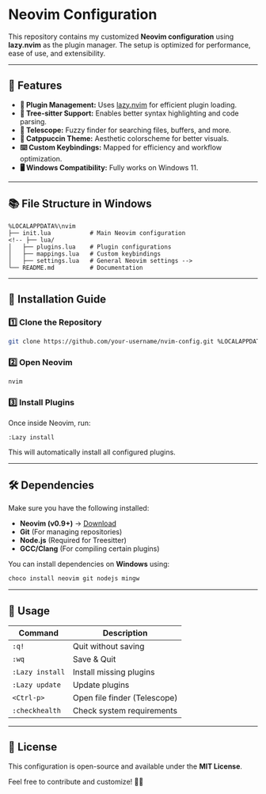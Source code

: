 # Neovim Configuration

This repository contains my customized **Neovim configuration** using **lazy.nvim** as the plugin manager. The setup is optimized for performance, ease of use, and extensibility.

---

## 📌 Features
- **🚀 Plugin Management:** Uses [lazy.nvim](https://github.com/folke/lazy.nvim) for efficient plugin loading.
- **🌲 Tree-sitter Support:** Enables better syntax highlighting and code parsing.
- **🔎 Telescope:** Fuzzy finder for searching files, buffers, and more.
- **🎨 Catppuccin Theme:** Aesthetic colorscheme for better visuals.
- **⌨️ Custom Keybindings:** Mapped for efficiency and workflow optimization.
- **🖥️ Windows Compatibility:** Fully works on Windows 11.

---

## 📚 File Structure in Windows
```
%LOCALAPPDATA%\nvim
├── init.lua           # Main Neovim configuration
<!-- ├── lua/
│   ├── plugins.lua    # Plugin configurations
│   ├── mappings.lua   # Custom keybindings
│   ├── settings.lua   # General Neovim settings -->
└── README.md          # Documentation
```

---

## 🚀 Installation Guide

### **1️⃣ Clone the Repository**
```bash
git clone https://github.com/your-username/nvim-config.git %LOCALAPPDATA%\nvim
```

### **2️⃣ Open Neovim**
```bash
nvim
```

### **3️⃣ Install Plugins**
Once inside Neovim, run:
```vim
:Lazy install
```
This will automatically install all configured plugins.

---

## 🛠 Dependencies
Make sure you have the following installed:
- **Neovim (v0.9+)** → [Download](https://neovim.io/)
- **Git** (For managing repositories)
- **Node.js** (Required for Treesitter)
- **GCC/Clang** (For compiling certain plugins)

You can install dependencies on **Windows** using:
```bash
choco install neovim git nodejs mingw
```

---

## 📝 Usage
| Command                  | Description |
|--------------------------|-------------|
| `:q!`                   | Quit without saving |
| `:wq`                   | Save & Quit |
| `:Lazy install`         | Install missing plugins |
| `:Lazy update`          | Update plugins |
| `<Ctrl-p>`              | Open file finder (Telescope) |
| `:checkhealth`          | Check system requirements |

<!-- ---

## 🔧 Configuration Customization
- To **add new plugins**, modify the `plugins.lua` file inside `lua/` directory.
- To **change key mappings**, update `mappings.lua`.
- To **update Neovim settings**, edit `settings.lua`. -->

---

## 🐝 License
This configuration is open-source and available under the **MIT License**.

Feel free to contribute and customize! 🚀🔥